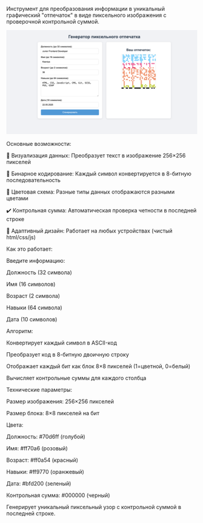 Инструмент для преобразования информации в уникальный графический "отпечаток" в виде пиксельного изображения с проверочной контрольной суммой.

![Первый экран](printscreen.png)

Основные возможности:

🎨 Визуализация данных: Преобразует текст в изображение 256×256 пикселей

🔢 Бинарное кодирование: Каждый символ конвертируется в 8-битную последовательность

🌈 Цветовая схема: Разные типы данных отображаются разными цветами

✔️ Контрольная сумма: Автоматическая проверка четности в последней строке

📱 Адаптивный дизайн: Работает на любых устройствах (чистый html/css/js)

Как это работает:

Введите информацию:

Должность (32 символа)

Имя (16 символов)

Возраст (2 символа)

Навыки (64 символа)

Дата (10 символов)

Алгоритм:

Конвертирует каждый символ в ASCII-код

Преобразует код в 8-битную двоичную строку

Отображает каждый бит как блок 8×8 пикселей (1=цветной, 0=белый)

Вычисляет контрольные суммы для каждого столбца

Технические параметры:

Размер изображения: 256×256 пикселей

Размер блока: 8×8 пикселей на бит

Цвета:

Должность: #70d6ff (голубой)

Имя: #ff70a6 (розовый)

Возраст: #ff0a54 (красный)

Навыки: #ff9770 (оранжевый)

Дата: #bfd200 (зеленый)

Контрольная сумма: #000000 (черный)

Генерирует уникальный пиксельный узор с контрольной суммой в последней строке.
